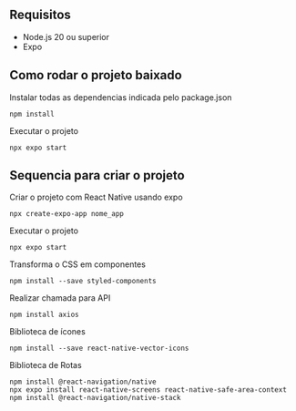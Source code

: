## Requisitos

* Node.js 20 ou superior
* Expo

## Como rodar o projeto baixado
Instalar todas as dependencias indicada pelo package.json
```
npm install
```

Executar o projeto
```
npx expo start
```


## Sequencia para criar o projeto
Criar o projeto com React Native usando expo
```
npx create-expo-app nome_app
```

Executar o projeto
```
npx expo start
```

Transforma o CSS em componentes
```
npm install --save styled-components
```

Realizar chamada para API
```
npm install axios
```

Biblioteca de ícones
```
npm install --save react-native-vector-icons
```



Biblioteca de Rotas
```
npm install @react-navigation/native
npx expo install react-native-screens react-native-safe-area-context
npm install @react-navigation/native-stack

```